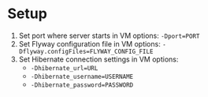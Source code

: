 # Setup

1. Set port where server starts in VM options: `-Dport=PORT`
2. Set Flyway configuration file in VM options: `-Dflyway.configFiles=FLYWAY_CONFIG_FILE`
3. Set Hibernate connection settings in VM options:
    - `-Dhibernate_url=URL`
    - `-Dhibernate_username=USERNAME`
    - `-Dhibernate_password=PASSWORD`

